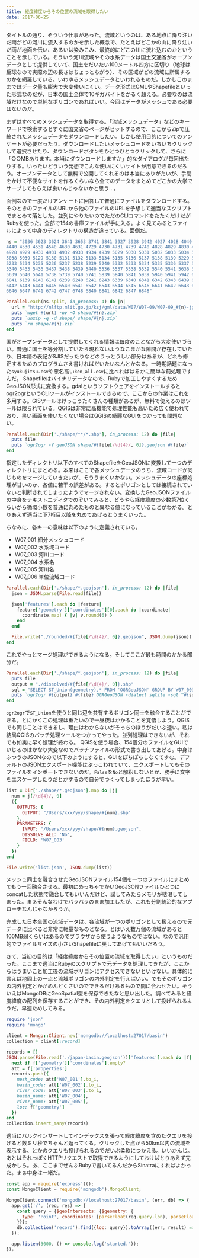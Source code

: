 ```yaml
---
title: 経度緯度からその位置の流域を取得したい
date: 2017-06-25
---
```


タイトルの通り、そういう仕事があった。流域というのは、ある地点に降り注いだ雨がどの河川に流入するのかを示した概念で、たとえばどこかの山に降り注いだ雨が地面を伝い、あるいは染みこみ、最終的にどこの川に流れ込むのかということを示している。そういう河川流域やその水系データは国土交通省がオープンデータとして提供していて、国土をだいたい100メートル四方に区切り（地球は扁球なので実際の辺の長さはちょっとちがう）、その区域がどの流域に所属するのかを網羅している。いわゆるメッシュデータといわれるものだ。しかしこのままではデータ量も膨大で大変使いにくい。データ形式はGMLやShapefileといった形式なのだが、日本の国土全体で10ギガバイトをかるく超える。必要なのは流域だけなので単純なポリゴンであればいい。今回はデータがメッシュである必要はないのだ。

まずはすべてのメッシュデータを取得する。「流域メッシュデータ」などのキーワードで検索するとすぐに国交省のページがヒットするので、ここからZipで圧縮されたメッシュデータをダウンロードしたい。しかし使用目的についてのアンケートが必要だったり、ダウンロードしたいメッシュコードをいちいちクリックして選択させたり、ダウンロードボタンをひとつひとつクリックして、さらに「○○MBあります。本当にダウンロードしますか」的なダイアログが毎回出たりする。いったいどういう発想でこんな使いにくいサイトが用意できるのだろう。オープンデータとして無料で公開してくれるのは本当にありがたいが、手間をかけて不便なサイトを作るくらいなら全てのデータをまとめてどこかの大学でサーブしてもらえば良いんじゃないかと思う…。

面倒なので一度だけアンケートに回答して普通にファイルをダウンロードする。そのときのファイルのURLから他のファイルのURLを予想して適当なスクリプトでまとめて落とした。並列にやりたいのでただのCLIコマンドをたたくだけだがRubyを使った。全部で154の書庫ファイルが手に入る。よく見てみるとファイルによって中身のディレクトリの構造が違っている。面倒だ。

```ruby
ns = "3036 3623 3624 3641 3653 3741 3841 3927 3928 3942 4027 4028 4040 4042 4142 \
4440 4530 4531 4540 4630 4631 4729 4730 4731 4739 4740 4828 4829 4830 4831 4839 \
4928 4929 4930 4931 4932 4933 4934 4939 5029 5030 5031 5032 5033 5034 5035 5036 \
5038 5039 5129 5130 5131 5132 5133 5134 5135 5136 5137 5138 5139 5229 5231 5232 \
5233 5234 5235 5236 5237 5238 5239 5240 5332 5333 5334 5335 5336 5337 5338 5339 \
5340 5433 5436 5437 5438 5439 5440 5536 5537 5538 5539 5540 5541 5636 5637 5638 \
5639 5640 5641 5738 5739 5740 5741 5839 5840 5841 5939 5940 5941 5942 6039 6040 \
6041 6139 6140 6141 6239 6240 6241 6243 6339 6340 6341 6342 6343 6439 6440 6441 \
6442 6443 6444 6445 6540 6541 6542 6543 6544 6545 6546 6641 6642 6643 6644 6645 \
6646 6647 6741 6742 6747 6748 6840 6841 6842 6847 6848"

Parallel.each(ns.split, in_process: 4) do |n|
  url = "http://nlftp.mlit.go.jp/ksj/gml/data/W07/W07-09/W07-09_#{n}-jgd_GML.zip"
  puts `wget #{url} -nv -O shape/#{n}.zip`
  puts `unzip -q -d shape/ shape/#{n}.zip`
  puts `rm shape/#{n}.zip`
end
```

国がオープンデータとして提供してくれる情報は毎度のことながら大変使いづらい。普通に国土を等分割していたら現れないようなこまかな隙間が存在していたり、日本語の表記がSJISだったりなどのうっとうしい部分はあるが、どれも修正するためのプログラムさえ書ければだいたいなんとかなる。一時期話題になった`syukujitsu.csv`や悪名高い`ken_all.csv`に比べればはるかに簡単な前処理ですんだ。
Shapefileはバイナリデータなので、Rubyで加工しやすくするためGeoJSON形式に変換する。gdalというソフトウェアをインストールするとogr2ogrというCLIツールがインストールできるので、ここからの作業はこれを多用する。GISツールはけっこうたくさんの種類があるが、無料で使えるのはツールは限られている。QGISは非常に高機能で処理性能も高いため広く使われており、黒い画面を使いたくない場合はQGISの綺麗なGUIをつかっても問題ない。

```ruby
Parallel.each(Dir['./shape/**/*.shp'], in_process: 12) do |file|
  puts file
  puts `ogr2ogr -f geoJSON shape/#{file[/\d{4}/, 0]}.geojson #{file}`
end
```

指定したディレクトリ以下のすべてのShapefileをGeoJSONに変換して一つのディレクトリにまとめる。本来はここで各メッシュデータのうち、流域コードが同じものをマージしていきたいが、そううまくいかない。メッシュデータの座標処理が甘いのか、各値に若干の誤差がある。するとポリゴンとしては接続されていないと判断されてしまったようでマージされない。変換したGeoJSONファイルの中身をテキストエディタでのぞいてみると、どうやら経度緯度の少数第7位くらいから循環小数を普通に丸めたものと異なる値になっていることがわかる。とりあえず適当に下7桁目以降を丸めてあげるとうまくいった。

ちなみに、各キーの意味は以下のように定義されている。

- W07_001 細分メッシュコード
- W07_002 水系域コード
- W07_003 河川コード
- W07_004 水系名
- W07_005 河川名
- W07_006 単位流域コード

```ruby
Parallel.each(Dir['./shape/*.geojson'], in_process: 12) do |file|
  json = JSON.parse(File.read(file))

  json['features'].each do |feature|
    feature['geometry']['coordinates'][0].each do |coordinate|
      coordinate.map! { |v| v.round(6) }
    end
  end

  File.write("./rounded/#{file[/\d{4}/, 0]}.geojson", JSON.dump(json))
end
```

これでやっとマージ処理ができるようになる。そしてここが最も時間のかかる部分だ。

```ruby
Parallel.each(Dir['./shape/*.geojson'], in_process: 12) do |file|
  puts file
  output = "./dissolved/#{file[/\d{4}/, 0]}.shp"
  sql = "SELECT ST_Union(geometry),* FROM 'OGRGeoJSON' GROUP BY W07_003"
  puts `ogr2ogr #{output} #{file} OGRGeoJSON -dialect sqlite -sql "#{sql}"`
end
```

`ogr2ogr`で`ST_Union`を使うと同じ辺を共有するポリゴン同士を融合することができる。とにかくこの処理は重たいので一昼夜はかかることを覚悟しよう。QGISでも同じことはできるし、理由はわからないがそっちのほうがだいぶ速い。私は結局QGISのバッチ処理ツールをつかってやった。並列処理はできないが、それでも如実に早く処理が終わる。
QGISを使う場合、154個分のファイルをGUIでいじるのはかなり大変なのでバッチファイルの形式で書き出してあげる。中身はふつうのJSONなので以下のようにすると、GUIをぽちぽちしなくてすむ。デフォルトのJSONエクスポート機能はぶっこわれていて、エクスポートしてもそのファイルをインポートできないのだ。`False`を`No`と解釈しないとか、勝手に文字をエスケープしたりだとかするので自分でつくってしまったほうが早い。

```ruby
list = Dir['./shape/*.geojson'].map do |j|
  num = j[/\d{4}/, 0]
  ({
    OUTPUTS: {
      OUTPUT: "/Users/xxx/yyy/shape/#{num}.shp"
    },
    PARAMETERS: {
      INPUT: "/Users/xxx/yyy/shape/#{num}.geojson",
      DISSOLVE_ALL: 'No',
      FIELD: 'W07_003'
    }
  })
end

File.write('list.json', JSON.dump(list))
```

メッシュ同士を融合させたGeoJSONファイル154個を一つのファイルにまとめてもう一回融合させる。最初にめっちゃでかいGeoJSONファイルひとつにconcatした状態で融合してもいいんだけど、試してみたらメモリが枯渇してしまった。まぁそんなわけでバラバラのまま加工したが、これも分割統治的なアプローチなんじゃなかろうか。

完成した日本全国の流域データは、各流域が一つのポリゴンとして扱えるので元データに比べると非常に軽量なものとなる。とはいえ数万個の流域があると100MB弱くらいはあるのでブラウザから使うようなものではない。なので汎用的でファイルサイズの小さいShapefileに戻してあげてもいいだろう。

さて、当初の目的は「経度緯度からその位置の流域を取得したい」というものだった。ここまで適当にRubyのスクリプトで元データを処理してきたが、ここからはうまいこと加工後の流域ポリゴンにアクセスできないといけない。具体的に言えば地図上の一点と流域ポリゴンの内外判定を行えばいい。でもそのポリゴンの内外判定とかがめんどくさいのでできるだけあるもので間に合わせたい。そういえばMongoDBにGeoSpatial型を保存できたなと思い出した。調べてみると経度緯度の配列を保存することができ、その内外判定をクエリとして投げられるようだ。早速ためしてみる。

```ruby
require 'json'
require 'mongo'

client = Mongo::Client.new('mongodb://localhost:27017/basin')
collection = client[:record]

records = []
JSON.parse(File.read('./japan-basin.geojson'))['features'].each do |f|
  next if f['geometry']['coordinates'].empty?
  att = f['properties']
  records.push({
    mesh_code: att['W07_001'].to_i,
    basin_code: att['W07_002'].to_i,
    river_code: att['W07_003'].to_i,
    basin_name: att['W07_004'],
    river_name: att['W07_005'],
    loc: f['geometry']
  })
end
collection.insert_many(records)
```

適当にバルクインサートしてインデックスを張って経度緯度を含めたクエリを投げると数ミリ秒でちゃんと返ってくる。クリックした点から50km以内の流域を表示する、とかのクエリも投げられるのでだいぶ柔軟につかえる。いいかんじ。あとはそれっぽくHTTPリクエストで取得できるようにしておけばとりあえず完成かしら。あ、ここまでぜんぶRubyで書いてるんだからSinatraにすればよかった。まぁ中身は一緒だ。

```js
const app = require('express')();
const MongoClient = require('mongodb').MongoClient;

MongoClient.connect('mongodb://localhost:27017/basin', (err, db) => {
  app.get('/', (req, res) => {
    const query = {$geoIntersects: {$geometry: {
      type: 'Point', coordinates: [parseFloat(req.query.lon), parseFloat(req.query.lat)]
    }}};
    db.collection('record').find({loc: query}).toArray((err, result) => res.json(result));
  });

  app.listen(3000, () => console.log('started.'));
});
```
